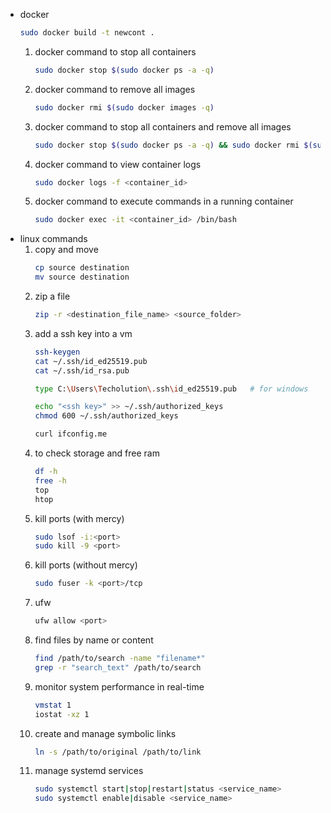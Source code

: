 

- docker
    ```bash
    sudo docker build -t newcont .
    ```
    1. docker command to stop all containers
        ```bash
        sudo docker stop $(sudo docker ps -a -q)
        ```
    2. docker command to remove all images
        ```bash
        sudo docker rmi $(sudo docker images -q)
        ```
    3. docker command to stop all containers and remove all images
        ```bash
        sudo docker stop $(sudo docker ps -a -q) && sudo docker rmi $(sudo docker images -q) && sudo docker system prune -a
        ```
    4. docker command to view container logs
        ```bash
        sudo docker logs -f <container_id>
        ```
    5. docker command to execute commands in a running container
        ```bash
        sudo docker exec -it <container_id> /bin/bash
        ```
- linux commands
    1. copy and move
        ```bash
        cp source destination
        mv source destination
        ```
    2. zip a file
        ```bash
        zip -r <destination_file_name> <source_folder>
        ```
    3. add a ssh key into a vm
        ```bash
        ssh-keygen
        cat ~/.ssh/id_ed25519.pub
        cat ~/.ssh/id_rsa.pub
        ```
        ```bash
        type C:\Users\Techolution\.ssh\id_ed25519.pub   # for windows
        ```
        ```bash
        echo "<ssh key>" >> ~/.ssh/authorized_keys
        chmod 600 ~/.ssh/authorized_keys
        ```
        ```bash
        curl ifconfig.me
        ```
    4. to check storage and free ram
        ```bash
        df -h
        free -h
        top
        htop
        ```
    5. kill ports (with mercy)
        ```bash
        sudo lsof -i:<port>
        sudo kill -9 <port>
        ```
    6. kill ports (without mercy)
        ```bash
        sudo fuser -k <port>/tcp
        ```
    7. ufw
        ```bash
        ufw allow <port>
        ```
    8. find files by name or content
        ```bash
        find /path/to/search -name "filename*"
        grep -r "search_text" /path/to/search
        ```
    9. monitor system performance in real-time
        ```bash
        vmstat 1
        iostat -xz 1
        ```
    10. create and manage symbolic links
        ```bash
        ln -s /path/to/original /path/to/link
        ```
    11. manage systemd services
        ```bash
        sudo systemctl start|stop|restart|status <service_name>
        sudo systemctl enable|disable <service_name>
        ```
